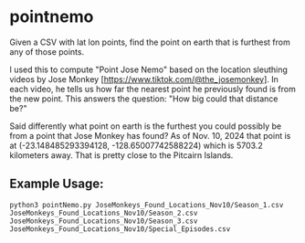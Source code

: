 # pointnemo
Given a CSV with lat lon points, find the point on earth that is furthest from any of those points. 

I used this to compute "Point Jose Nemo" based on the location sleuthing videos by Jose Monkey [https://www.tiktok.com/@the_josemonkey]. In each video, he tells us how far the nearest point he previously found is from the new point. This answers the question: "How big could that distance be?"

Said differently what point on earth is the furthest you could possibly be from a point that Jose Monkey has found? As of Nov. 10, 2024 that point is at (-23.148485293394128, -128.65007742588224) which is 5703.2 kilometers away. That is pretty close to the Pitcairn Islands.

## Example Usage:

```
python3 pointNemo.py JoseMonkeys_Found_Locations_Nov10/Season_1.csv JoseMonkeys_Found_Locations_Nov10/Season_2.csv JoseMonkeys_Found_Locations_Nov10/Season_3.csv JoseMonkeys_Found_Locations_Nov10/Special_Episodes.csv
```
